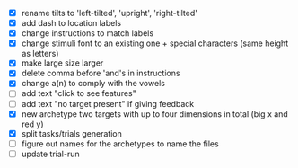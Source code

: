 - [x] rename tilts to 'left-tilted', 'upright', 'right-tilted'
- [x] add dash to location labels
- [x] change instructions to match labels
- [x] change stimuli font to an existing one + special characters (same height as letters)
- [x] make large size larger
- [x] delete comma before 'and's in instructions
- [x] change a(n) to comply with the vowels
- [ ] add text "click to see features"
- [ ] add text "no target present" if giving feedback
- [x] new archetype two targets with up to four dimensions in total (big x and red y)
- [x] split tasks/trials generation
- [ ] figure out names for the archetypes to name the files
- [ ] update trial-run
